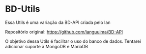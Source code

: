 # BD-Utils
Essa Utils é uma variação da BD-API criada pelo Ian

Repositório original: https://github.com/ianguuima/BD-API

O objetivo dessa Utils é facilitar o uso do banco de dados. Tentarei adicionar suporte à MongoDB e MariaDB
